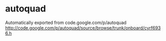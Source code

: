 # autoquad
Automatically exported from code.google.com/p/autoquad
http://code.google.com/p/autoquad/source/browse/trunk/onboard/cyrf6936.h
